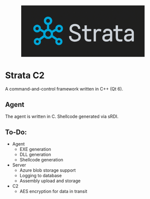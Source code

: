 <p align="center">
  <img src="strata.png" width="400" />
</p>

# Strata C2

A command-and-control framework written in C++ (Qt 6).

## Agent

The agent is written in C. Shellcode generated via sRDI.

## To-Do:
- Agent
  - EXE generation
  - DLL generation
  - Shellcode generation
- Server
  - Azure blob storage support
  - Logging to database
  - Assembly upload and storage
- C2
  - AES encryption for data in transit